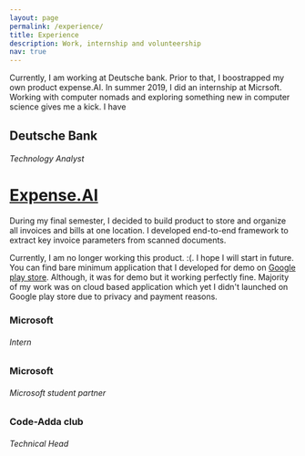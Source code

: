 ```yaml
---
layout: page
permalink: /experience/
title: Experience
description: Work, internship and volunteership
nav: true
---
```

Currently, I am working at Deutsche bank. Prior to that, I boostrapped my own product expense.AI. In summer 2019, I did an internship at Micrsoft. Working with computer nomads and exploring something new in computer science gives me a kick. I have 
## Deutsche Bank
###### Technology Analyst 
<h1><a href="http://tufanprotocol.com">Expense.AI</a></h1>
During my final semester, I decided to build product to store and organize all invoices and bills at one location. I developed end-to-end framework to extract key invoice parameters from scanned documents. 

Currently, I am no longer working this product. :(. I hope I will start in future. You can find bare minimum application that I developed for demo on [Google play store](https://play.google.com/store/apps/details?id=com.tufanProtocol.onboardscreen). Although, it was for demo but it working perfectly fine. Majority of my work was on cloud based application which yet I didn't launched on Google play store due to privacy and payment reasons. 

### Microsoft
###### Intern



### Microsoft
###### Microsoft student  partner

### Code-Adda club
###### Technical Head
